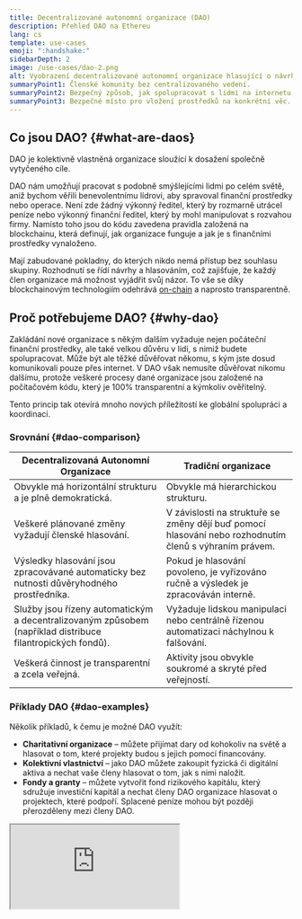 ```yaml
---
title: Decentralizované autonomní organizace (DAO)
description: Přehled DAO na Ethereu
lang: cs
template: use-cases
emoji: ":handshake:"
sidebarDepth: 2
image: /use-cases/dao-2.png
alt: Vyobrazení decentralizované autonomní organizace hlasující o návrhu.
summaryPoint1: Členské komunity bez centralizovaného vedení.
summaryPoint2: Bezpečný způsob, jak spolupracovat s lidmi na internetu.
summaryPoint3: Bezpečné místo pro vložení prostředků na konkrétní věc.
---
```


## Co jsou DAO? {#what-are-daos}

DAO je kolektivně vlastněná organizace sloužící k dosažení společně vytyčeného cíle.

DAO nám umožňují pracovat s podobně smýšlejícími lidmi po celém světě, aniž bychom věřili benevolentnímu lídrovi, aby spravoval finanční prostředky nebo operace. Není zde žádný výkonný ředitel, který by rozmarně utrácel peníze nebo výkonný finanční ředitel, který by mohl manipulovat s rozvahou firmy. Namísto toho jsou do kódu zavedena pravidla založená na blockchainu, která definují, jak organizace funguje a jak je s finančními prostředky vynaloženo.

Mají zabudované pokladny, do kterých nikdo nemá přístup bez souhlasu skupiny. Rozhodnutí se řídí návrhy a hlasováním, což zajišťuje, že každý člen organizace má možnost vyjádřit svůj názor. To vše se díky blockchainovým technologiím odehrává [on-chain](/glossary/#on-chain) a naprosto transparentně.

## Proč potřebujeme DAO? {#why-dao}

Zakládání nové organizace s někým dalším vyžaduje nejen počáteční finanční prostředky, ale také velkou důvěru v lidi, s nimiž budete spolupracovat. Může být ale těžké důvěřovat někomu, s kým jste dosud komunikovali pouze přes internet. V DAO však nemusíte důvěřovat nikomu dalšímu, protože veškeré procesy dané organizace jsou založené na počítačovém kódu, který je 100% transparentní a kýmkoliv ověřitelný.

Tento princip tak otevírá mnoho nových příležitostí ke globální spolupráci a koordinaci.

### Srovnání {#dao-comparison}

| Decentralizovaná Autonomní Organizace                                                                      | Tradiční organizace                                                                                    |
| ---------------------------------------------------------------------------------------------------------- | ------------------------------------------------------------------------------------------------------ |
| Obvykle má horizontální strukturu a je plně demokratická.                                                  | Obvykle má hierarchickou strukturu.                                                                    |
| Veškeré plánované změny vyžadují členské hlasování.                                                        | V závislosti na struktuře se změny dějí buď pomocí hlasování nebo rozhodnutím členů s výhraním právem. |
| Výsledky hlasování jsou zpracovávané automaticky bez nutnosti důvěryhodného prostředníka.                  | Pokud je hlasování povoleno, je vyřizováno ručně a výsledek je zpracováván interně.                    |
| Služby jsou řízeny automatickým a decentralizovaným způsobem (například distribuce filantropických fondů). | Vyžaduje lidskou manipulaci nebo centrálně řízenou automatizaci náchylnou k falšování.                 |
| Veškerá činnost je transparentní a zcela veřejná.                                                          | Aktivity jsou obvykle soukromé a skryté před veřejností.                                               |

### Příklady DAO {#dao-examples}

Několik příkladů, k čemu je možné DAO využít:

- **Charitativní organizace** – můžete přijímat dary od kohokoliv na světě a hlasovat o tom, které projekty budou s jejich pomocí financovány.
- **Kolektivní vlastnictví** – jako DAO můžete zakoupit fyzická či digitální aktiva a nechat vaše členy hlasovat o tom, jak s nimi naložit.
- **Fondy a granty** – můžete vytvořit fond rizikového kapitálu, který sdružuje investiční kapitál a nechat členy DAO organizace hlasovat o projektech, které podpoří. Splacené peníze mohou být později přerozděleny mezi členy DAO.

<iframe src="https://embed.ted.com/talks/lang/en/scott_fitsimones_could_a_dao_build_the_next_great_city" ></p>

<h2 id="how-daos-work" spaces-before="0">
  Jak fungují DAO?
</h2>

<p spaces-before="0">
  Základem DAO je <a href="/glossary/#smart-contract">smart kontrakt</a>, který definuje pravidla organizace a spravuje majetek celé skupiny. Jakmile je kontrakt nasazen na Ethereu, nikdo nemůže změnit pravidla jinak než hlasováním. Pokud by se tedy někdo prokusil provést akci, která není definována pravidly a logikou počítačového kódu, skončí to neúspěchem. Stejně tak i finanční prostředky jsou řízeny chytrým kontraktem, takže nikdo nemůže utratit peníze bez souhlasu skupiny Znamená to tedy, že DAO nepotřebuje žádnou ústřední entitu a namísto toho jsou všechna rozhodnutí i platby prováděny kolektivně na základě společného hlasování.
</p>

<p spaces-before="0">
  To je možné z toho důvodu, že chytré kontrakty jsou po nasazení na Ethereum chráněny proti nedovolené manipulaci. Pravidla DAO jsou totiž zapsaná pomocí veřejně dostupného kódu a nelze je tak upravovat bez povšimnutí.
</p>

<h2 id="ethereum-and-daos" spaces-before="0">
  Ethereum a DAO
</h2>

<p spaces-before="0">
  Ethereum je ideálním ekosystémem pro založení DAO a to hned z několika důvodů:
</p>

<ul>
  <li>
    Vlastní konsenzus sítě Ethereum je natolik distribuovaný a zavedený, že mu organizace mohou důvěřovat.
  </li>
  <li>
    Kód chytrého kontraktu nemůže být po svém nasazení upraven a to ani vlastními majiteli. To umožňuje řídit DAO podle pravidel, se kterými byla naprogramována.
  </li>
  <li>
    Chytré kontrakty mohou posílat i přijímat finanční prostředky, což umožňuje správu společných financí bez existence důvěryhodného prostředníka.
  </li>
  <li>
    Komunita kolem Etherea prokazuje schopnost spolupracovat, což umožňuje vznik osvědčených postupů a podpůrných systémů.
  </li>
</ul>

<h2 id="dao-governance" spaces-before="0">
  Řízení DAO
</h2>

<p spaces-before="0">
  Při řízení DAO je třeba zvážit mnoho aspektů, například způsob hlasování a navrhování.
</p>

<h3 id="governance-delegation" spaces-before="0">
  Delegace
</h3>

<p spaces-before="0">
  Delegování je něco jako DAO verze zastupitelské demokracie. Držitelé tokenu delegují hlasy uživatelům, kteří se nabídnou a slíbí, že budou spravovat protokol a zůstanou o něm informováni.
</p>

<h4 id="governance-example" spaces-before="0">
  Příklad z praxe
</h4>

<p spaces-before="0">
  <a href="https://claim.ens.domains/delegate-ranking">ENS</a> – Držitelé ENS mohou delegovat své hlasy členům angažovaných komunit za účelem reprezentace v zastoupení.
</p>

<h3 id="governance-example" spaces-before="0">
  Automatické řízení transakcí
</h3>

<p spaces-before="0">
  V mnoha DAO budou transakce provedeny automaticky, pokud bude dostatečně uživatelů hlasovat pro.
</p>

<h4 id="governance-example" spaces-before="0">
  Příklad z praxe
</h4>

<p spaces-before="0">
  <a href="https://nouns.wtf">Nouns</a> – V Nouns DAO je transakce provedena pouze v případě, pokud je dosaženo dostatečného počtu hlasů, většina z nich je pro, a zakladatelé Nouns DAO tuto transakci nevetují.
</p>

<h3 id="governance-example" spaces-before="0">
  Řízení Multisig
</h3>

<p spaces-before="0">
  Přestože DAO mohou mít i tísíce hlasujících členů, finanční prostředky takové organizace mohou být uloženy v <a href="/glossary/#wallet">peněžence</a> sdílené 5 až 20 aktivními členy komunity, kteří jsou důvěryhodní a doxxnutí (jejich veřejná identita je komunitě známá). Po skončení hlasování vykonají právě tito členové vůli celé komunity.
</p>

<h2 id="dao-laws" spaces-before="0">
  Zákony DAO
</h2>

<p spaces-before="0">
  V roce 1977 představil stát Wyoming LLC, typ společnosti ekvivalentní k české společnosti s ručením omezením, který chrání podnikatele a omezuje jejich odpovědnost. V nedávné době se stal průkopníkem zákona DAO, který pro organizaci zavádí právní status. V současné době mají Wyoming, Vermont a Panenské ostrovy v nějaké formě zákony DAO.
</p>

<h3 id="law-example" spaces-before="0">
  Příklad z praxe
</h3>

<p spaces-before="0">
  <a href="https://citydao.io">CityDAO</a> – CityDAO používal zákon DAO státu Wyoming ke koupi 40 akrů půdy poblíž Yellowstonského národního parku.
</p>

<h2 id="dao-membership" spaces-before="0">
  Členství v DAO
</h2>

<p spaces-before="0">
  Existují různé typy členství v DAO. Na základně nich je pak určeno, jak v dané DAO funguje hlasování a další klíčové principy.
</p>

<h3 id="token-based-membership" spaces-before="0">
  Členství založené na tokenech
</h3>

<p spaces-before="0">
  Obvykle zcela <a href="/glossary/#permissionless">bez nutnosti povolení</a>, v závislosti na použitém tokenu. Takové tokeny jsou typicky volně obchodovány na <a href="/glossary/#dex">decentralizovaných burzách</a>. získávány poskytnutím likvidity anebo těženy nějakým „proof-of-work“ způsobem. Ve všech případech ale pouhé držení tokenu umožňuje přístup k hlasování.
</p>

<p spaces-before="0">
  <em x-id="4">Obvykle se používá k řízení rozsáhlých decentralizovaných protokolů a/nebo tokenů samotných.</em>
</p>

<h4 id="token-example" spaces-before="0">
  Příklad z praxe
</h4>

<p spaces-before="0">
  <a href="https://makerdao.com">MakerDAO</a> – Token MKR společnosti MakerDAO je široce dostupný na decentralizovaných burzách a kdokoliv si může koupit hlasovací práva ohledně budoucnosti protokolu Maker.
</p>

<h3 id="share-based-membership" spaces-before="0">
  Členství založené na akciích
</h3>

<p spaces-before="0">
  DAO založené na akciích jsou přísnější, ale stále docela otevřené. Každý potenciální člen může předložit návrh na přijetí, který obvykle nabízí hodnotu ve formě tokenů nebo určitého typu práce. Akcie pak představují přímou hlasovací sílu a vlastnictví. Členové mohou z takové DAO kdykoli vystoupit a to se svým poměrným podílem celkových prostředků.
</p>

<p spaces-before="0">
  <em x-id="4">Obvykle se používá u lidskoprávních organizací, jako jsou charity a odborové svazy nebo u investičních klubů. Může být použita také k řízení protokolů nebo správě tokenů.</em>
</p>

<h4 id="share-example" spaces-before="0">
  Příklad z praxe
</h4>

<p spaces-before="0">
  <a href="http://molochdao.com/">MolochDAO</a> – MolochDAO se zaměřuje na financování projektů, které běží na Ethereu. Pro získání členství je potřeba předložit návrh, na jehož základě skupina posoudí, má-li zájemce potřebné odborné znalosti a kapitál, aby mohl činit informované úsudky o potenciálních grantech. Přístup k takovému DAO tedy nelze koupit na otevřeném trhu.
</p>

<h3 id="reputation-based-membership" spaces-before="0">
  Členství založené na reputaci
</h3>

<p spaces-before="0">
  Reputace je důkazem účasti a poskytuje hlasovací práva v DAO. Na rozdíl od tokenových či podílových členství, organizace DAO založené na reputaci nepřevádějí vlastnictví na přispěvatele. Reputaci nelze koupit, převést či delegovat; členové DAO si ji musí získat prostřednictvím účasti. Hlasování na blockchainuje je veřejně dostupné a budoucí členové mohou svobodně předložit návrhy na vstup do DAO a požádat o získání reputace a tokenů jako odměnu za své příspěvky.
</p>

<p spaces-before="0">
  <em x-id="4">Tento přístup se obvykle používá při decentralizovaném vývoji a řízení protokolů a <a href="/glossary/#dapp">decentralizovaných aplikací</a>, ale hodí se i pro další organizace, jako je charita, pracovní družstva, investiční kluby atd.</em>
</p>

<h4 id="reputation-example" spaces-before="0">
  Příklad z praxe
</h4>

<p spaces-before="0">
  <a href="https://DXdao.eth.limo">DXdao</a> – DXdao bylo globální suverénní družstvo budující a řídící decentralizované protokoly a aplikace od roku 2019. Ke koordinaci a správě finančních prostředků využívalo řízení založené na reputaci a <a href="/glossary/#holographic-consensus">holografický konsensus</a>, což znamená, že si nikdo nemohl koupit ovládání budoucnosti organizace.
</p>

<h2 id="join-start-a-dao" spaces-before="0">
  Připojte se / založte DAO
</h2>

<h3 id="join-a-dao" spaces-before="0">
  Připojte se k DAO
</h3>

<ul>
  <li>
    <a href="/community/get-involved/#decentralized-autonomous-organizations-daos">DAO pro komunitu kolem Etherea</a>
  </li>
  <li>
    <a href="https://app.daohaus.club/explore">Seznam DAO od platformy DAOHaus</a>
  </li>
  <li>
    <a href="https://www.tally.xyz">Seznam DAO Tally.xyz</a>
  </li>
</ul>

<h3 id="start-a-dao" spaces-before="0">
  Založte DAO
</h3>

<ul>
  <li>
    <a href="https://app.daohaus.club/summon">Rozběhněte DAO pomocí DAOHaus</a>
  </li>
  <li>
    <a href="https://www.tally.xyz/add-a-dao">Založte guvernéské DAO s Tally</a>
  </li>
  <li>
    <a href="https://aragon.org/product">Vytvořte DAO postavenou na Aragonu</a>
  </li>
  <li>
    <a href="https://colony.io/">Založte kolonii</a>
  </li>
  <li>
    <a href="https://alchemy.daostack.io/daos/create">Vytvořte DAO s holografickým konsenzem DAOstack</a>
  </li>
</ul>

<h2 id="further-reading" spaces-before="0">
  Další informace
</h2>

<h3 id="dao-articles" spaces-before="0">
  Články o DAO
</h3>

<ul>
  <li>
    <a href="https://aragon.org/dao">Co je DAO?</a> – <a href="https://aragon.org/">Aragon</a>
  </li>
  <li>
    <a href="https://wiki.metagame.wtf/docs/great-houses/house-of-daos">House of DAOs</a> – <a href="https://wiki.metagame.wtf/">Metagame</a>
  </li>
  <li>
    <a href="https://daohaus.substack.com/p/-what-is-a-dao-and-what-is-it-for">Co je to DAO a k čemu je to dobré?</a> – <a href="https://daohaus.club/">DAOhaus</a>
  </li>
  <li>
    <a href="https://daohaus.substack.com/p/four-and-a-half-steps-to-start-a">Jak založit komunitu založenou na DAO</a> – <a href="https://daohaus.club/">DAOhaus</a>
  </li>
  <li>
    <a href="https://coinmarketcap.com/alexandria/article/what-is-a-dao">Co je to DAO?</a> – <a href="https://coinmarketcap.com">Coinmarketcap</a>
  </li>
  <li>
    <a href="https://medium.com/daostack/holographic-consensus-part-1-116a73ba1e1c">Co je holografický konsenzus?</a> - <a href="https://daostack.io/">DAOstack</a>
  </li>
  <li>
    <a href="https://vitalik.eth.limo/general/2022/09/20/daos.html">DAO nejsou korporace: kde na decentralizaci v autonomních organizacích záleží od Vitalika</a>
  </li>
  <li>
    <a href="https://blog.ethereum.org/2014/05/06/daos-dacs-das-and-more-an-incomplete-terminology-guide">DAO, DAC, DA a další: Neúplná příručka terminologie</a> - <a href="https://blog.ethereum.org">Ethereum Blog</a>
  </li>
</ul>

<h3 id="videos" spaces-before="0">
  Videa
</h3>

<ul>
  <li>
    <a href="https://youtu.be/KHm0uUPqmVE">Co je to DAO?</a>
  </li>
  <li>
    <a href="https://www.ted.com/talks/scott_fitsimones_could_a_dao_build_the_next_great_city">Dokáže DAO vybudovat město?</a> – <a href="https://www.ted.com/">TED</a>
  </li>
</ul>
